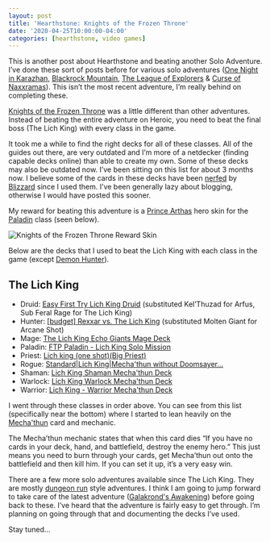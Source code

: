 ```yaml
---
layout: post
title: 'Hearthstone: Knights of the Frozen Throne'
date: '2020-04-25T10:00:00-04:00'
categories: [hearthstone, video games]
---
```


This is another post about Hearthstone and beating another Solo Adventure. I’ve done these sort of posts before for various solo adventures ([One Night in Karazhan](https://ryan.grier.co/2016/10/21/hearthstone-one-night-in-karazhan-heroic/), [Blackrock Mountain](https://ryan.grier.co/2016/04/24/hearthstone-blackrock-mountain-heroic/), [The League of Explorers](https://ryan.grier.co/2016/04/22/hearthstone-the-league-of-explorers-heroic/) & [Curse of Naxxramas](https://ryan.grier.co/2016/04/03/hearthstone-curse-of-naxxramas-heroic/)). This isn’t the most recent adventure, I’m really behind on completing these. 

[Knights of the Frozen Throne](https://hearthstone.gamepedia.com/Knights_of_the_Frozen_Throne) was a little different than other adventures. Instead of beating the entire adventure on Heroic, you need to beat the final boss (The Lich King) with every class in the game. 

It took me a while to find the right decks for all of these classes. All of the guides out there, are very outdated and I’m more of a netdecker (finding capable decks online) than able to create my own. Some of these decks may also be outdated now. I’ve been sitting on this list for about 3 months now.  I believe some of the cards in these decks have been [nerfed](https://en.wikipedia.org/wiki/Game_balance#Nerf) by [Blizzard](https://www.blizzard.com) since I used them. I’ve been generally lazy about blogging, otherwise I would have posted this sooner. 

My reward for beating this adventure is a [Prince Arthas](https://hearthstone.gamepedia.com/Prince_Arthas) hero skin for the [Paladin](https://hearthstone.gamepedia.com/Paladin) class (seen below). 

![Knights of the Frozen Throne Reward Skin](/public/hearthstone/prince-arthas-hero.png)

Below are the decks that I used to beat the Lich King with each class in the game (except [Demon Hunter](https://hearthstone.gamepedia.com/Demon_Hunter)). 

## The Lich King
- Druid: [Easy First Try Lich King Druid](https://www.hearthpwn.com/decks/917300-easy-first-try-lich-king-druid) (substituted Kel’Thuzad for Arfus, Sub Feral Rage for The Lich King)
- Hunter: [\[budget\] Rexxar vs. The Lich King](https://www.hearthpwn.com/decks/917988-budget-rexxar-vs-the-lich-king) (substituted Molten Giant for Arcane Shot)
- Mage: [The Lich King Echo Giants Mage Deck](https://www.icy-veins.com/hearthstone/the-lich-king-echo-giants-mage-deck)
- Paladin: [FTP Paladin - Lich King Solo Mission](https://www.hearthpwn.com/decks/1286704-ftp-paladin-lich-king-solo-mission)
- Priest: [Lich king (one shot)(Big Priest)](https://www.hearthpwn.com/decks/917277-lich-king-one-shot-big-priest)
- Rogue: [Standard\|Lich King\|Mecha'thun without Doomsayer...](https://www.hearthpwn.com/decks/1311245-standard-lich-king-mechathun-without-doomsayer)
- Shaman: [Lich King Shaman Mecha'thun Deck](https://www.hearthpwn.com/decks/1328963-lich-king-shaman-mechathun-deck)
- Warlock: [Lich King Warlock Mecha'thun Deck](https://www.hearthpwn.com/decks/1328876-lich-king-warlock-mechathun-deck)
- Warrior: [Lich King - Warrior Mecha'thun Deck](https://www.hearthpwn.com/decks/1328798-lich-king-warrior-mechathun-deck)

I went through these classes in order above. You can see from this list (specifically near the bottom) where I started to lean heavily on the [Mecha'thun](https://www.hearthpwn.com/cards/89877-mechathun) card and mechanic. 

The Mecha’thun mechanic states that when this card dies “If you have no cards in your deck, hand, and battlefield, destroy the enemy hero.” This just means you need to burn through your cards, get Mecha’thun out onto the battlefield  and then kill him. If you can set it up, it’s a very easy win. 

There are a few more solo adventures available since The Lich King. They are mostly [dungeon run](https://hearthstone.gamepedia.com/Dungeon_Run) style adventures. I think I am going to jump forward to take care of the latest adventure ([Galakrond's Awakening](https://hearthstone.gamepedia.com/Galakrond%27s_Awakening)) before going back to these. I’ve heard that the adventure is fairly easy to get through. I’m planning on going through that and documenting the decks I’ve used. 

Stay tuned… 

